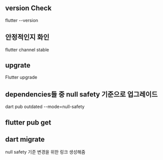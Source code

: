 ## version Check
flutter --version

## 안정적인지 화인
flutter channel stable

## upgrate
Flutter upgrade

## dependencies들 중 null safety 기준으로 업그레이드
dart pub outdated --mode=null-safety

## flutter pub get

## dart migrate 
null safety 기준 변경을 위한 링크 생성해줌
